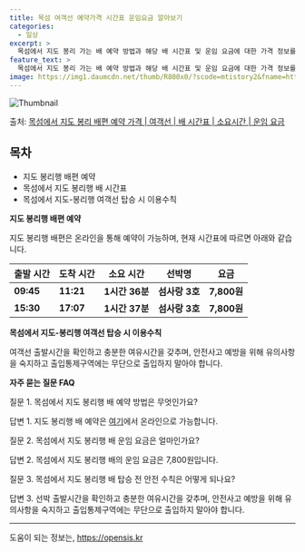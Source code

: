 ```yaml
---
title: 목섬 여객선 예약가격 시간표 운임요금 알아보기
categories:
  - 일상
excerpt: >
  목섬에서 지도 봉리 가는 배 예약 방법과 해당 배 시간표 및 운임 요금에 대한 가격 정보를 안내 드리겠습니다. 안전하고 재밋는 지도 봉리행 여행을 위해 아래 정보 참고하시기 바랍니다. 지도 봉리행 배편 예약하기 👈 클릭목섬에서 지도 봉리행 배 시간표출발 시간도착 시간소요 시간선박명요금09:4511:211시간 36분섬사랑 3호7,800원15:3017:071시간 37분섬사랑 3호7,800원지도 봉리행 배편 예약하기 👈 클릭목섬에서 지도-봉리행 여객선 탑승 시 이용수칙목섬에서 지도-봉리행 배 출항시간을 확인하여 출항 전에 매표소를 방문하고 충분한 여유시간을 가지세요. 배가 도착하면 내리고 난 후 탑승하고, 계단을 이용할 때는 난간을 꼭 잡아야 합니다. 항상 바람이 강한 날에는 조심하고, 배 안에서는 비상 탈출..
feature_text: >
  목섬에서 지도 봉리 가는 배 예약 방법과 해당 배 시간표 및 운임 요금에 대한 가격 정보를 안내 드리겠습니다. 안전하고 재밋는 지도 봉리행 여행을 위해 아래 정보 참고하시기 바랍니다. 지도 봉리행 배편 예약하기 👈 클릭목섬에서 지도 봉리행 배 시간표출발 시간도착 시간소요 시간선박명요금09:4511:211시간 36분섬사랑 3호7,800원15:3017:071시간 37분섬사랑 3호7,800원지도 봉리행 배편 예약하기 👈 클릭목섬에서 지도-봉리행 여객선 탑승 시 이용수칙목섬에서 지도-봉리행 배 출항시간을 확인하여 출항 전에 매표소를 방문하고 충분한 여유시간을 가지세요. 배가 도착하면 내리고 난 후 탑승하고, 계단을 이용할 때는 난간을 꼭 잡아야 합니다. 항상 바람이 강한 날에는 조심하고, 배 안에서는 비상 탈출..
image: https://img1.daumcdn.net/thumb/R800x0/?scode=mtistory2&fname=https%3A%2F%2Fblog.kakaocdn.net%2Fdn%2FBNb32%2FbtsHDGdwaw3%2F9TcXVk5JCClyFyjqPER6yK%2Fimg.webp
---
```


![Thumbnail](https://img1.daumcdn.net/thumb/R800x0/?scode=mtistory2&fname=https%3A%2F%2Fblog.kakaocdn.net%2Fdn%2FBNb32%2FbtsHDGdwaw3%2F9TcXVk5JCClyFyjqPER6yK%2Fimg.webp)

<p>출처: <a href="https://opensis.kr/entry/%EB%AA%A9%EC%84%AC%EC%97%90%EC%84%9C-%EC%A7%80%EB%8F%84-%EB%B4%89%EB%A6%AC-%EB%B0%B0%ED%8E%B8-%EC%98%88%EC%95%BD-%EA%B0%80%EA%B2%A9-%EC%97%AC%EA%B0%9D%EC%84%A0-%EB%B0%B0-%EC%8B%9C%EA%B0%84%ED%91%9C-%EC%86%8C%EC%9A%94%EC%8B%9C%EA%B0%84-%EC%9A%B4%EC%9E%84-%EC%9A%94%EA%B8%88" rel="dofollow">목섬에서 지도 봉리 배편 예약 가격 | 여객선 | 배 시간표 | 소요시간 | 운임 요금</a> </p>

## 목차

  * 지도 봉리행 배편 예약
  * 목섬에서 지도 봉리행 배 시간표
  * 목섬에서 지도-봉리행 여객선 탑승 시 이용수칙

**지도 봉리행 배편 예약**

지도 봉리행 배편은 온라인을 통해 예약이 가능하며, 현재 시간표에 따르면 아래와 같습니다.

**출발 시간** | **도착 시간** | **소요 시간** | **선박명** | **요금**  
---|---|---|---|---  
**09:45** | **11:21** | **1시간 36분** | **섬사랑 3호** | **7,800원**  
**15:30** | **17:07** | **1시간 37분** | **섬사랑 3호** | **7,800원**  
  
**목섬에서 지도-봉리행 여객선 탑승 시 이용수칙**

여객선 출발시간을 확인하고 충분한 여유시간을 갖추며, 안전사고 예방을 위해 유의사항을 숙지하고 출입통제구역에는 무단으로 출입하지 말아야
합니다.

**자주 묻는 질문 FAQ**

질문 1. 목섬에서 지도 봉리행 배 예약 방법은 무엇인가요?

답변 1. 지도 봉리행 배 예약은 [여기](https://www.examplelink.com)에서 온라인으로 가능합니다.

질문 2. 목섬에서 지도 봉리행 배 운임 요금은 얼마인가요?

답변 2. 목섬에서 지도 봉리행 배의 운임 요금은 7,800원입니다.

질문 3. 목섬에서 지도 봉리행 배 탑승 전 안전 수칙은 어떻게 되나요?

답변 3. 선박 출발시간을 확인하고 충분한 여유시간을 갖추며, 안전사고 예방을 위해 유의사항을 숙지하고 출입통제구역에는 무단으로 출입하지
말아야 합니다.

* * *



 

도움이 되는 정보는, <a href="https://opensis.kr" rel="dofollow">https://opensis.kr</a>


